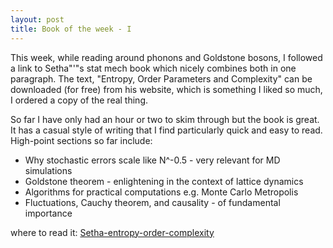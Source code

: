 ```yaml
---
layout: post
title: Book of the week - I
---
```


This week, while reading around phonons and Goldstone bosons, I followed a link to Setha"'"s stat mech book which nicely combines both in one paragraph. The text, "Entropy, Order Parameters and Complexity" can be downloaded (for free) from his website, which is something I liked so much, I ordered a copy of the real thing.

So far I have only had an hour or two to skim through but the book is great. It has a casual style of writing that I find particularly quick and easy to read. High-point sections so far include:
- Why stochastic errors scale like N^-0.5 - very relevant for MD simulations
- Goldstone theorem - enlightening in the context of lattice dynamics
- Algorithms for practical computations e.g. Monte Carlo Metropolis
- Fluctuations, Cauchy theorem, and causality - of fundamental importance

<p>
where to read it: <a href="http://pages.physics.cornell.edu/~sethna/StatMech/EntropyOrderParametersComplexity.pdf">Setha-entropy-order-complexity</a>
</p>
